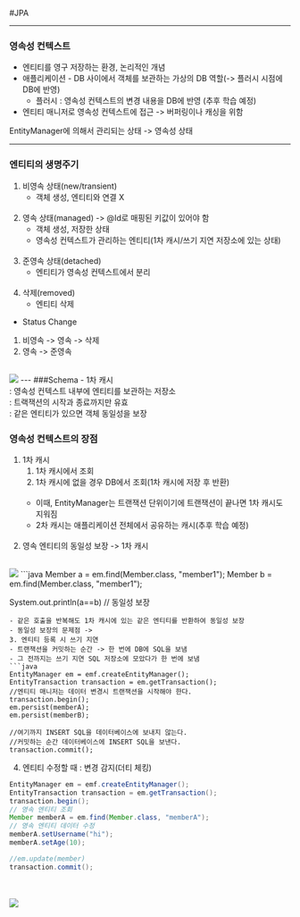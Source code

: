 #JPA

---
### 영속성 컨텍스트

- 엔티티를 영구 저장하는 환경, 논리적인 개념
- 애플리케이션 - DB 사이에서 객체를 보관하는 가상의 DB 역할(-> 플러시 시점에 DB에 반영)
  - 플러시 : 영속성 컨텍스트의 변경 내용을 DB에 반영 (추후 학습 예정)
- 엔티티 매니저로 영속성 컨텍스트에 접근 -> 버퍼링이나 캐싱을 위함

EntityManager에 의해서 관리되는 상태 -> 영속성 상태

---
### 엔티티의 생명주기
1. 비영속 상태(new/transient)
   - 객체 생성, 엔티티와 연결 X
<br><br>
2. 영속 상태(managed) -> @Id로 매핑된 키값이 있어야 함
   - 객체 생성, 저장한 상태
   - 영속성 컨텍스트가 관리하는 엔티티(1차 캐시/쓰기 지연 저장소에 있는 상태)
<br><br>
3. 준영속 상태(detached)
    - 엔티티가 영속성 컨텍스트에서 분리
<br><br>
4. 삭제(removed)
    - 엔티티 삭제

+ Status Change
1. 비영속 -> 영속 -> 삭제
2. 영속 -> 준영속
<br><br>
<img src="/Users/camel/IdeaProjects/TIL/src/main/resources/img/jpa_persistence_1.png">
---
###Schema
- 1차 캐시
<br>
: 영속성 컨텍스트 내부에 엔티티를 보관하는 저장소
<br>
: 트랙잭션의 시작과 종료까지만 유효
<br>
: 같은 엔티티가 있으면 객체 동일성을 보장

### 영속성 컨텍스트의 장점
1. 1차 캐시
   1. 1차 캐시에서 조회
   2. 1차 캐시에 없을 경우 DB에서 조회(1차 캐시에 저장 후 반환)
   <br><br>
   - 이때, EntityManager는 트랜잭션 단위이기에 트랜잭션이 끝나면 1차 캐시도 지워짐
   + 2차 캐시는 애플리케이션 전체에서 공유하는 캐시(추후 학습 예정)
<br><br>
2. 영속 엔티티의 동일성 보장 -> 1차 캐시
<br><br>
<img src="/Users/camel/IdeaProjects/TIL/src/main/resources/img/jpa_persistence_2.png">
```java
Member a = em.find(Member.class, "member1");
Member b = em.find(Member.class, "member1");

System.out.println(a==b)    // 동일성 보장
```
- 같은 호출을 반복해도 1차 캐시에 있는 같은 엔티티를 반환하여 동일성 보장
- 동일성 보장의 문제점 -> 
3. 엔티티 등록 시 쓰기 지연
- 트랜잭션을 커밋하는 순간 -> 한 번에 DB에 SQL을 보냄
- 그 전까지는 쓰기 지연 SQL 저장소에 모았다가 한 번에 보냄
```java
EntityManager em = emf.createEntityManager();
EntityTransaction transaction = em.getTransaction();
//엔티티 매니저는 데이터 변경시 트랜잭션을 시작해야 한다.
transaction.begin();
em.persist(memberA);
em.persist(memberB);

//여기까지 INSERT SQL을 데이터베이스에 보내지 않는다.
//커밋하는 순간 데이터베이스에 INSERT SQL을 보낸다.
transaction.commit();
```
4. 엔티티 수정할 때 : 변경 감지(더티 체킹)
```java
EntityManager em = emf.createEntityManager();
EntityTransaction transaction = em.getTransaction();
transaction.begin();
// 영속 엔티티 조회
Member memberA = em.find(Member.class, "memberA");
// 영속 엔티티 데이터 수정
memberA.setUsername("hi");
memberA.setAge(10);

//em.update(member)
transaction.commit();
```
<br><br>
<img src="/Users/camel/IdeaProjects/TIL/src/main/resources/img/jpa_persistence_3.png">